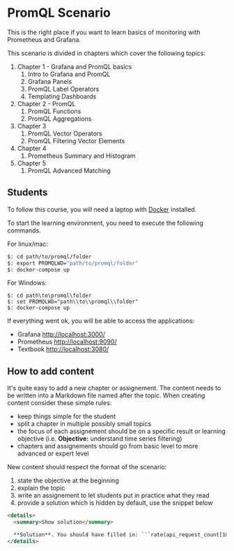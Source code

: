 # PromQL Scenario

This is the right place if you want to learn basics of monitoring with Prometheus and Grafana.

This scenario is divided in chapters which cover the following topics:
1. Chapter 1 - Grafana and PromQL basics 
    1. Intro to Grafana and PromQL
    1. Grafana Panels
    1. PromQL Label Operators
    1. Templating Dashboards
1. Chapter 2 - PromQL
    1. PromQL Functions
    1. PromQL Aggregations
1. Chapter 3
    1. PromQL Vector Operators
    1. PromQL Filtering Vector Elements
1. Chapter 4
    1. Prometheus Summary and Histogram
1. Chapter 5
    1. PromQL Advanced Matching


## Students

To follow this course, you will need a laptop with [Docker](https://www.docker.com/get-started) installed.

To start the learning environment, you need to execute the following commands.

For linux/mac:
```bash
$: cd path/to/promql/folder
$: export PROMQLWD="path/to/promql/folder"
$: docker-compose up
```

For Windows:
```
$: cd path\to\promql\folder
$: set PROMQLWD="path\\to\\promql\\folder"
$: docker-compose up
```

If everything went ok, you will be able to access the applications:
- Grafana [http://localhost:3000/](http://localhost:3000/)
- Prometheus [http://localhost:9090/](http://localhost:9090/)
- Textbook [http://localhost:3080/](http://localhost:3080/)

## How to add content

It's quite easy to add a new chapter or assignement. The content needs to be written into a Markdown file named after the topic.
When creating content consider these simple rules:
* keep things simple for the student
* split a chapter in multiple possibly small topics 
* the focus of each assignement should be on a specific result or learning objective (i.e. **Objective:** understand time series filtering)
* chapters and assignements should go from basic level to more advanced or expert level

New content should respect the format of the scenario:
1. state the objective at the beginning
1. explain the topic
1. write an assignement to let students put in practice what they read
1. provide a solution which is hidden by default, use the snippet below

```html
<details>
  <summary>Show solution</summary>

  **Solution**. You should have filled in: ```rate(api_request_count[1m])*10 > 150```
</details>
```